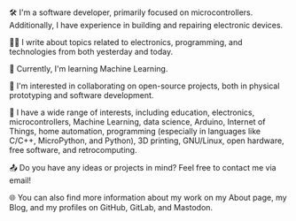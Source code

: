 🛠️ I'm a software developer, primarily focused on microcontrollers. Additionally, I have experience in building and repairing electronic devices.

✍🏻 I write about topics related to electronics, programming, and technologies from both yesterday and today.

🌱 Currently, I'm learning Machine Learning.

💞️ I'm interested in collaborating on open-source projects, both in physical prototyping and software development.

👀 I have a wide range of interests, including education, electronics, microcontrollers, Machine Learning, data science, Arduino, Internet of Things, home automation, programming (especially in languages like C/C++, MicroPython, and Python), 3D printing, GNU/Linux, open hardware, free software, and retrocomputing.

📤 Do you have any ideas or projects in mind? Feel free to contact me via email!

🌐 You can also find more information about my work on my About page, my Blog, and my profiles on GitHub, GitLab, and Mastodon.